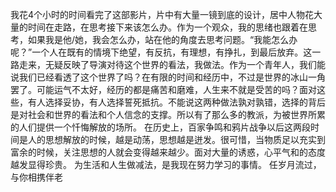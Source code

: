 我花4个小时的时间看完了这部影片，片中有大量一镜到底的设计，居中人物花大量的时间在走路，在思考接下来该怎么办。作为一个观众，我的思绪也跟着在思考，如果我是他/她，我会怎么办，站在他的角度去思考问题。“我能怎么办呢？”一个人在既有的情境下绝望，有反抗，有理想，有挣扎，到最后放弃。这一路走来，无疑反映了导演对待这个世界的看法，我做法。作为一个青年人，我们能说我们已经看透了这个世界了吗？在有限的时间和经历中，不过是世界的冰山一角罢了。可能运气不太好，经历的都是痛苦和磨难，人生来不就是受苦的吗？面对这些，有人选择妥协，有人选择誓死抵抗。不能说这两种做法孰对孰错，选择的背后是对社会和世界的看法和个人信念的支撑。所以有了那么多的教派，为被世界所累的人们提供一个忏悔解放的场所。
在历史上，百家争鸣和鸦片战争以后这两段时间是人的思想解放的时候，越是动荡，思想越是迸发。很可惜，当物质足以充实到富余的时候，关注思想的人就会变得越来越少。面对大量的诱惑，心平气和的态度越发显得珍贵。
为生活和人生做减法，是我现在努力学习的事情。
任岁月流过，与你相携伴老